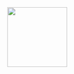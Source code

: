 <img align="" height="137px" src="https://github-readme-stats.vercel.app/api?username=HoweverXZ&hide_title=true&hide_border=true&show_icons=true&include_all_commits=true&line_height=21&bg_color=0,EC6C6C,FFD479,FFFC79,73FA79&theme=graywhite&locale=cn" />
